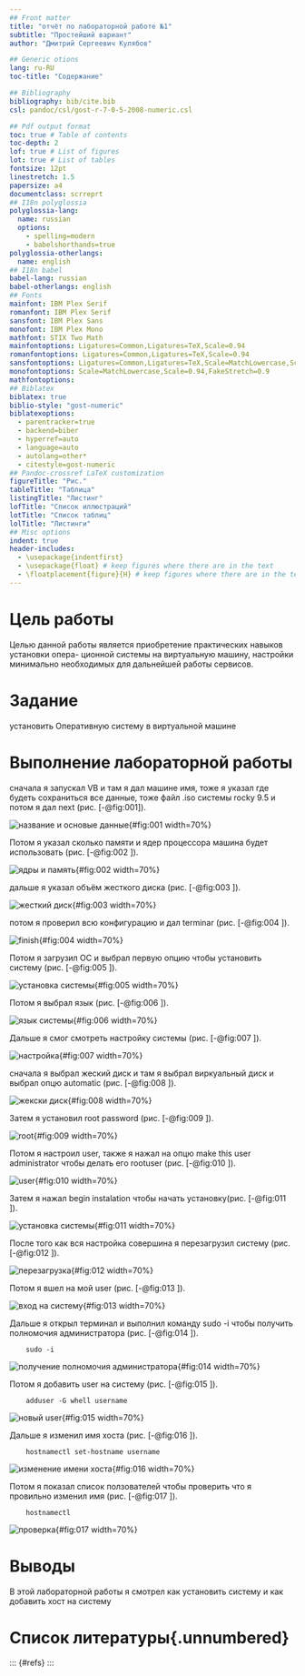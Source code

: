 ```yaml
---
## Front matter
title: "отчёт по лабораторной работе №1"
subtitle: "Простейший вариант"
author: "Дмитрий Сергеевич Кулябов"

## Generic otions
lang: ru-RU
toc-title: "Содержание"

## Bibliography
bibliography: bib/cite.bib
csl: pandoc/csl/gost-r-7-0-5-2008-numeric.csl

## Pdf output format
toc: true # Table of contents
toc-depth: 2
lof: true # List of figures
lot: true # List of tables
fontsize: 12pt
linestretch: 1.5
papersize: a4
documentclass: scrreprt
## I18n polyglossia
polyglossia-lang:
  name: russian
  options:
	- spelling=modern
	- babelshorthands=true
polyglossia-otherlangs:
  name: english
## I18n babel
babel-lang: russian
babel-otherlangs: english
## Fonts
mainfont: IBM Plex Serif
romanfont: IBM Plex Serif
sansfont: IBM Plex Sans
monofont: IBM Plex Mono
mathfont: STIX Two Math
mainfontoptions: Ligatures=Common,Ligatures=TeX,Scale=0.94
romanfontoptions: Ligatures=Common,Ligatures=TeX,Scale=0.94
sansfontoptions: Ligatures=Common,Ligatures=TeX,Scale=MatchLowercase,Scale=0.94
monofontoptions: Scale=MatchLowercase,Scale=0.94,FakeStretch=0.9
mathfontoptions:
## Biblatex
biblatex: true
biblio-style: "gost-numeric"
biblatexoptions:
  - parentracker=true
  - backend=biber
  - hyperref=auto
  - language=auto
  - autolang=other*
  - citestyle=gost-numeric
## Pandoc-crossref LaTeX customization
figureTitle: "Рис."
tableTitle: "Таблица"
listingTitle: "Листинг"
lofTitle: "Список иллюстраций"
lotTitle: "Список таблиц"
lolTitle: "Листинги"
## Misc options
indent: true
header-includes:
  - \usepackage{indentfirst}
  - \usepackage{float} # keep figures where there are in the text
  - \floatplacement{figure}{H} # keep figures where there are in the text
---
```


# Цель работы

Целью данной работы является приобретение практических навыков установки опера-
ционной системы на виртуальную машину, настройки минимально необходимых для
дальнейшей работы сервисов.

# Задание

установить Оперативную систему в виртуальной машине


# Выполнение лабораторной работы


сначала я запускал VB и там я дал машине имя, тоже я указал где будеть сохраниться все данные, тоже файл .iso системы rocky 9.5 и потом я дал next (рис. [-@fig:001]).

![название и основые данные](image/01.jpg){#fig:001 width=70%}

Потом я указал сколько памяти  и ядер процессора машина будет использовать  (рис. [-@fig:002	]).
 

![ядры и память](image/02.jpg){#fig:002 	width=70%}

дальше я указал объём жесткого диска (рис. [-@fig:003	]).

![жесткий диск](image/03.jpg){#fig:003 	width=70%}

потом я проверил всю конфигурацию и дал terminar (рис. [-@fig:004	]).

![finish](image/04.jpg){#fig:004 	width=70%}


Потом я загрузил ОС и выбрал первую опцию чтобы установить систему (рис. [-@fig:005	]).

![установка системы](image/05.jpg){#fig:005 	width=70%}

Потом я выбрал язык (рис. [-@fig:006	]).

![язык системы](image/06.jpg){#fig:006 	width=70%}


Дальше я смог смотреть настройку системы (рис. [-@fig:007	]).

![настройка](image/07.jpg){#fig:007 	width=70%}

сначала я выбрал жеский диск и там я выбрал виркуальный диск и выбрал опцю automatic (рис. [-@fig:008	]).

![жекски диск](image/08.jpg){#fig:008 	width=70%}

Затем я установил root password (рис. [-@fig:009	]).

![root](image/09.jpg){#fig:009 	width=70%}


Потом я настроил user, также я нажал на опцю make this user administrator чтобы делать его rootuser (рис. [-@fig:010	]).

![user](image/10.jpg){#fig:010 	width=70%}

Затем я нажал begin instalation чтобы начать установку(рис. [-@fig:011	]).
 
![установка системы](image/11.jpg){#fig:011 	width=70%}


После того как вся настройка совершина я перезагрузил систему (рис. [-@fig:012	]).

![перезагрузка](image/12.jpg){#fig:012 	width=70%}

Потом я вшел на мой user (рис. [-@fig:013	]).

![вход на систему](image/13.jpg){#fig:013 	width=70%}

Дальше я открыл терминал и выполнил команду sudo -i чтобы получить полномочия администратора (рис. [-@fig:014	]).

		sudo -i

![получение полномочия администратора](image/14.jpg){#fig:014 	width=70%}


Потом я добавить user на систему (рис. [-@fig:015	]).

		adduser -G whell username

![новый user](image/15.jpg){#fig:015 	width=70%}


Дальше я изменил имя хоста (рис. [-@fig:016	]).

		hostnamectl set-hostname username

![изменение имени хоста](image/16.jpg){#fig:016 	width=70%}


Потом я показал список ползователей чтобы проверить что я провильно изменил имя (рис. [-@fig:017	]).

		hostnamectl

![проверка](image/17.jpg){#fig:017 	width=70%}




# Выводы

В этой лабораторной работы я смотрел как установить систему и как добавить хост на систему

# Список литературы{.unnumbered}

::: {#refs}
:::

